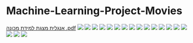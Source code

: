 # Machine-Learning-Project-Movies
 
[אנגלית מצגת למידת מכונה .pdf](https://github.com/inbalcohen2/Machine-Learning-Project-Movies/files/8056819/default.pdf)
![](https://github.com/inbalcohen2/Machine-Learning-Project-Movies/blob/main/images/WhatsApp%20Image%202022-02-14%20at%2012.12.22.jpeg?raw=true)
![](https://github.com/inbalcohen2/Machine-Learning-Project-Movies/blob/main/images/WhatsApp%20Image%202022-02-14%20at%2012.12.23.jpeg?raw=true)
![](https://github.com/inbalcohen2/Machine-Learning-Project-Movies/blob/main/images/WhatsApp%20Image%202022-02-14%20at%2012.12.23%20(1).jpeg?raw=true)
![](https://github.com/inbalcohen2/Machine-Learning-Project-Movies/blob/main/images/WhatsApp%20Image%202022-02-14%20at%2012.12.23%20(2).jpeg?raw=true)
![](https://github.com/inbalcohen2/Machine-Learning-Project-Movies/blob/main/images/WhatsApp%20Image%202022-02-14%20at%2012.12.24.jpeg?raw=true)
![](https://github.com/inbalcohen2/Machine-Learning-Project-Movies/blob/main/images/WhatsApp%20Image%202022-02-14%20at%2012.12.24%20(1).jpeg?raw=true)
![](https://github.com/inbalcohen2/Machine-Learning-Project-Movies/blob/main/images/WhatsApp%20Image%202022-02-14%20at%2012.28.18.jpeg?raw=true)
![](https://github.com/inbalcohen2/Machine-Learning-Project-Movies/blob/main/images/WhatsApp%20Image%202022-02-14%20at%2012.12.25%20(1).jpeg?raw=true)
![](https://github.com/inbalcohen2/Machine-Learning-Project-Movies/blob/main/images/WhatsApp%20Image%202022-02-14%20at%2012.28.37.jpeg?raw=true)
![](https://github.com/inbalcohen2/Machine-Learning-Project-Movies/blob/main/images/WhatsApp%20Image%202022-02-14%20at%2012.12.26.jpeg?raw=true)
![](https://github.com/inbalcohen2/Machine-Learning-Project-Movies/blob/main/images/WhatsApp%20Image%202022-02-14%20at%2012.12.26%20(1).jpeg?raw=true)
![](https://github.com/inbalcohen2/Machine-Learning-Project-Movies/blob/main/images/WhatsApp%20Image%202022-02-14%20at%2012.12.27.jpeg?raw=true)
![](https://github.com/inbalcohen2/Machine-Learning-Project-Movies/blob/main/images/WhatsApp%20Image%202022-02-14%20at%2012.12.27%20(1).jpeg?raw=true)
![](https://github.com/inbalcohen2/Machine-Learning-Project-Movies/blob/main/images/WhatsApp%20Image%202022-02-14%20at%2012.12.27%20(2).jpeg?raw=true)
![](https://github.com/inbalcohen2/Machine-Learning-Project-Movies/blob/main/images/WhatsApp%20Image%202022-02-14%20at%2012.12.28.jpeg?raw=true)
![](https://github.com/inbalcohen2/Machine-Learning-Project-Movies/blob/main/images/WhatsApp%20Image%202022-02-14%20at%2012.12.28%20(1).jpeg?raw=true)
![](https://github.com/inbalcohen2/Machine-Learning-Project-Movies/blob/main/images/WhatsApp%20Image%202022-02-14%20at%2012.12.29.jpeg?raw=true)
![](https://github.com/inbalcohen2/Machine-Learning-Project-Movies/blob/main/images/WhatsApp%20Image%202022-02-14%20at%2012.12.29%20(1).jpeg?raw=true)

